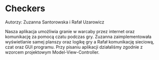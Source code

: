 # Checkers
Autorzy: Zuzanna Santorowska i Rafał Uzarowicz

Nasza aplikacja umożliwia granie w warcaby przez internet oraz komunikację za pomocą czatu podczas gry. 
Zuzanna zaimplementowała wyświetlanie samej planszy oraz logikę gry a Rafał komunikację sieciową, czat oraz GUI programu. 
Przy pisaniu aplikacji działaliśmy zgodnie z wzorcem projektowym Model-View-Controller.
